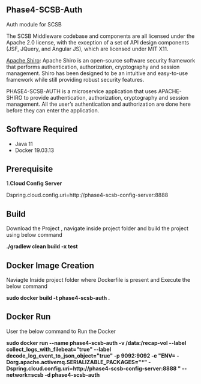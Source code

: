 ## Phase4-SCSB-Auth
Auth module for SCSB

The SCSB Middleware codebase and components are all licensed under the Apache 2.0 license, with the exception of a set of API design components (JSF, JQuery, and Angular JS), which are licensed under MIT X11.

[Apache Shiro](https://shiro.apache.org/): Apache Shiro is an open-source software security framework that performs authentication, authorization, cryptography and session management. Shiro has been designed to be an intuitive and easy-to-use framework while still providing robust security features.

PHASE4-SCSB-AUTH is a microservice application that uses APACHE-SHIRO to provide authentication, authorization, cryptography and session management. All the user’s authentication and authorization are done here before they can enter the application. 

## Software Required

  - Java 11
  - Docker 19.03.13   

## Prerequisite

1.**Cloud Config Server**

Dspring.cloud.config.uri=http://phase4-scsb-config-server:8888

## Build

Download the Project , navigate inside project folder and build the project using below command

**./gradlew clean build -x test**

## Docker Image Creation

Naviagte Inside project folder where Dockerfile is present and Execute the below command

**sudo docker build -t phase4-scsb-auth .**

## Docker Run

User the below command to Run the Docker

**sudo docker  run --name phase4-scsb-auth -v /data:/recap-vol  --label collect_logs_with_filebeat="true" --label decode_log_event_to_json_object="true"  -p 9092:9092 -e "ENV= -Dorg.apache.activemq.SERIALIZABLE_PACKAGES="*"  -Dspring.cloud.config.uri=http://phase4-scsb-config-server:8888 "  --network=scsb  -d phase4-scsb-auth**
